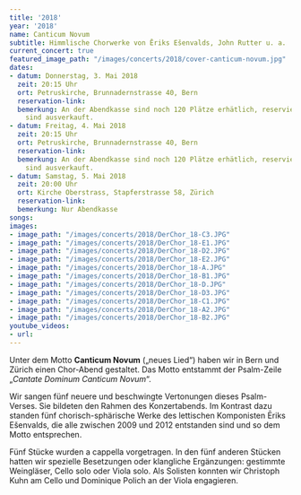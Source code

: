 ```yaml
---
title: '2018'
year: '2018'
name: Canticum Novum
subtitle: Himmlische Chorwerke von Ēriks Ešenvalds, John Rutter u. a.
current_concert: true
featured_image_path: "/images/concerts/2018/cover-canticum-novum.jpg"
dates:
- datum: Donnerstag, 3. Mai 2018
  zeit: 20:15 Uhr
  ort: Petruskirche, Brunnadernstrasse 40, Bern
  reservation-link: 
  bemerkung: An der Abendkasse sind noch 120 Plätze erhätlich, reservierte Plätze
    sind ausverkauft.
- datum: Freitag, 4. Mai 2018
  zeit: 20:15 Uhr
  ort: Petruskirche, Brunnadernstrasse 40, Bern
  reservation-link: 
  bemerkung: An der Abendkasse sind noch 120 Plätze erhätlich, reservierte Plätze
    sind ausverkauft.
- datum: Samstag, 5. Mai 2018
  zeit: 20:00 Uhr
  ort: Kirche Oberstrass, Stapferstrasse 58, Zürich
  reservation-link: 
  bemerkung: Nur Abendkasse
songs: 
images:
- image_path: "/images/concerts/2018/DerChor_18-C3.JPG"
- image_path: "/images/concerts/2018/DerChor_18-E1.JPG"
- image_path: "/images/concerts/2018/DerChor_18-D2.JPG"
- image_path: "/images/concerts/2018/DerChor_18-E2.JPG"
- image_path: "/images/concerts/2018/DerChor_18-A.JPG"
- image_path: "/images/concerts/2018/DerChor_18-B1.JPG"
- image_path: "/images/concerts/2018/DerChor_18-D.JPG"
- image_path: "/images/concerts/2018/DerChor_18-D3.JPG"
- image_path: "/images/concerts/2018/DerChor_18-C1.JPG"
- image_path: "/images/concerts/2018/DerChor_18-A2.JPG"
- image_path: "/images/concerts/2018/DerChor_18-B2.JPG"
youtube_videos:
- url: 
---
```


Unter dem Motto **Canticum Novum**&nbsp;(„neues Lied“) haben wir in Bern und Z&uuml;rich einen Chor-Abend gestaltet. Das Motto entstammt der Psalm-Zeile „*Cantate Dominum Canticum Novum*“.

Wir sangen f&uuml;nf neuere und beschwingte Vertonungen dieses Psalm-Verses. Sie bildeten den Rahmen des Konzertabends. Im Kontrast dazu standen f&uuml;nf chorisch-sph&auml;rische Werke des lettischen Komponisten Ēriks Ešenvalds, die alle zwischen 2009 und 2012 entstanden sind und so dem Motto entsprechen.

F&uuml;nf St&uuml;cke wurden a cappella vorgetragen. In den f&uuml;nf anderen St&uuml;cken hatten wir spezielle Besetzungen oder klangliche Erg&auml;nzungen: gestimmte Weingl&auml;ser, Cello solo oder Viola solo. Als Solisten konnten wir Christoph Kuhn am Cello und Dominique Polich an der Viola engagieren.
